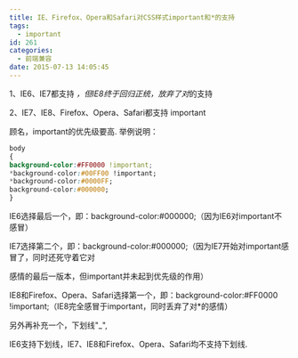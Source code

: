 ```yaml
---
title: IE、Firefox、Opera和Safari对CSS样式important和*的支持
tags:
  - important
id: 261
categories:
  - 前端兼容
date: 2015-07-13 14:05:45
---
```


1、IE6、IE7都支持 *，但IE8终于回归正统，放弃了对*的支持

2、IE7、IE8、Firefox、Opera、Safari都支持 important

顾名，important的优先级要高. 举例说明：
```css
body
{
background-color:#FF0000 !important;
*background-color:#00FF00 !important;
*background-color:#0000FF;
background-color:#000000;
}
```
IE6选择最后一个，即：background-color:#000000;（因为IE6对important不感冒）

IE7选择第二个，即：background-color:#000000;（因为IE7开始对important感冒了，同时还死守着它对

感情的最后一版本，但important并未起到优先级的作用）

IE8和Firefox、Opera、Safari选择第一个，即：background-color:#FF0000 !important;（IE8完全感冒于important，同时丢弃了对*的感情）

另外再补充一个，下划线"_",

IE6支持下划线，IE7、IE8和Firefox、Opera、Safari均不支持下划线.